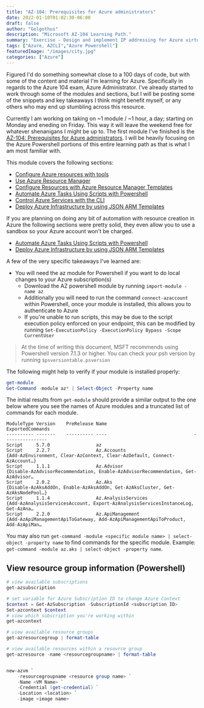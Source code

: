 ```yaml
---
title: "AZ-104: Prerequisites for Azure administrators"
date: 2022-01-10T01:02:30-06:00
draft: false
author: "Golgothus"
description: "Microsoft AZ-104 Learning Path."
summary: "Exercise - Design and implement IP addressing for Azure virtual networks "
tags: ["Azure, AZCLI","Azure Powershell"]
featuredImage: "/images/city.jpg"
categories: ["Azure"]
---
```


Figured I'd do something somewhat close to a 100 days of code, but with some of the content and material I'm learning for Azure. Specifically in regards to the Azure 104 exam, Azure Administrator. I've already started to work through some of the modules and sections, but I will be posting some of the snippets and key takeaways I think might benefit myself, or any others who may end up stumbling across this resource.

Currently I am working on taking on ~1 module / ~1 hour, a day; starting on Monday and eneding on Friday. This way it will leave the weekend free for whatever shenanigans I might be up to. The first module I've finished is the [AZ-104: Prerequisites for Azure administrators](https://docs.microsoft.com/en-us/learn/certifications/azure-administrator/). I will be heavily focusing on the Azure Powershell portions of this entire learning path as that is what I am most familiar with.

This module covers the following sections:
- [Configure Azure resources with tools](https://docs.microsoft.com/en-us/learn/modules/configure-azure-resources-tools/?ns-enrollment-type=LearningPath&ns-enrollment-id=learn.az104-admin-prerequisites)
- [Use Azure Resource Manager](https://docs.microsoft.com/en-us/learn/modules/use-azure-resource-manager/)
- [Configure Resources with Azure Resource Manager Templates](https://docs.microsoft.com/en-us/learn/modules/configure-resources-arm-templates/)
- [Automate Azure Tasks Using Scripts with Powershell](https://docs.microsoft.com/en-us/learn/modules/automate-azure-tasks-with-powershell/)
- [Control Azure Services with the CLI](https://docs.microsoft.com/en-us/learn/modules/control-azure-services-with-cli/)
- [Deploy Azure Infrastructure by using JSON ARM Templates](https://docs.microsoft.com/en-us/learn/modules/create-azure-resource-manager-template-vs-code/)

If you are planning on doing any bit of automation with resource creation in Azure the following sections were pretty solid, they even allow you to use a sandbox so your Azure account won't be charged.
- [Automate Azure Tasks Using Scripts with Powershell](https://docs.microsoft.com/en-us/learn/modules/automate-azure-tasks-with-powershell/)
- [Deploy Azure Infrastructure by using JSON ARM Templates](https://docs.microsoft.com/en-us/learn/modules/create-azure-resource-manager-template-vs-code/)

A few of the very specific takeaways I've learned are:
- You will need the az module for Powershell if you want to do local changes to your Azure subscription(s)
  - Download the AZ powershell module by running `import-module -name az`
  - Additionally you will need to run the command `connect-azaccount` within Powershell, once your module is installed, this allows you to authenticate to Azure
  - If you're unable to run scripts, this may be due to the script execution policy enforced on your endpoint, this can be modified by running `Set-ExecutionPolicy -ExecutionPolicy Bypass -Scope CurrentUser`

> At the time of writing this document, MSFT recommends using Powershell version 7.1.3 or higher. You can check your psh version by running `$psversiontable.psversion`

The following might help to verify if your module is installed properly:

```powershell
get-module
Get-Command -module az* | Select-Object -Property name
```

The initial results from `get-module` should provide a similar output to the one below where you see the names of Azure modules and a truncated list of commands for each module.

```text
ModuleType Version    PreRelease Name                                ExportedCommands
---------- -------    ---------- ----                                ----------------
Script     5.7.0                 az
Script     2.2.7                 Az.Accounts                         {Add-AzEnvironment, Clear-AzContext, Clear-AzDefault, Connect-AzAccount…}        
Script     1.1.1                 Az.Advisor                          {Disable-AzAdvisorRecommendation, Enable-AzAdvisorRecommendation, Get-AzAdvisor… 
Script     2.0.2                 Az.Aks                              {Disable-AzAksAddOn, Enable-AzAksAddOn, Get-AzAksCluster, Get-AzAksNodePool…}    
Script     1.1.4                 Az.AnalysisServices                 {Add-AzAnalysisServicesAccount, Export-AzAnalysisServicesInstanceLog, Get-AzAna… 
Script     2.2.0                 Az.ApiManagement                    {Add-AzApiManagementApiToGateway, Add-AzApiManagementApiToProduct, Add-AzApiMan… 
```

You may also run `get-command -module <specific module name> | select-object -property name` to find commands for the specific module. Example: `get-command -module az.aks | select-object -property name`.

## View resource group information (Powershell)

```Powershell
# view available subscriptions
get-azsubscription

# set variable for Azure Subscription ID to change Azure Context
$context = Get-AzSubscription -SubscriptionId <subscription ID>
Set-azcontext $context
# view which subscription you're working within
get-azcontext

# view available resource groups
get-azresourcegroup | format-table

# view available resources within a resource group
get-azresource -name <resourcegroupname> | format-table


new-azvm `
    -resourcegroupname <resource group name> `
    -Name <VM Name> `
    -Credential (get-credential) `
    -Location <location> `
    -image <image name>
```